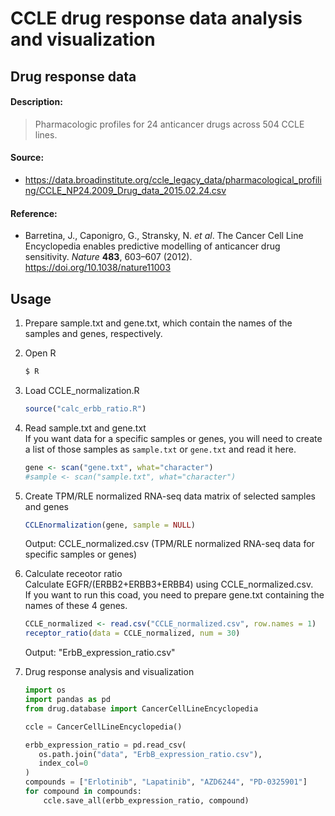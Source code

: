 # CCLE drug response data analysis and visualization

## Drug response data

#### Description:

> Pharmacologic profiles for 24 anticancer drugs across 504 CCLE lines.

#### Source:

- https://data.broadinstitute.org/ccle_legacy_data/pharmacological_profiling/CCLE_NP24.2009_Drug_data_2015.02.24.csv

#### Reference:

- Barretina, J., Caponigro, G., Stransky, N. _et al_. The Cancer Cell Line Encyclopedia enables predictive modelling of anticancer drug sensitivity. _Nature_ **483**, 603–607 (2012). https://doi.org/10.1038/nature11003

## Usage
1. Prepare sample.txt and gene.txt, which contain the names of the samples and genes, respectively.
1. Open R

   ```bash
   $ R
   ```  

1. Load CCLE_normalization.R

   ```R
   source("calc_erbb_ratio.R")
   ```

1. Read sample.txt and gene.txt  
If you want data for a specific samples or genes, you will need to create a list of those samples as `sample.txt` or `gene.txt` and read it here. 
   ```R
   gene <- scan("gene.txt", what="character")
   #sample <- scan("sample.txt", what="character")
   ```

1. Create TPM/RLE normalized RNA-seq data matrix of selected samples and genes
   ```R
   CCLEnormalization(gene, sample = NULL)
   ```
   Output: CCLE_normalized.csv (TPM/RLE normalized RNA-seq data for specific samples or genes)

1. Calculate receotor ratio  
Calculate EGFR/(ERBB2+ERBB3+ERBB4) using CCLE_normalized.csv.  
If you want to run this coad, you need to prepare gene.txt containing the names of these 4 genes.
   ```R
   CCLE_normalized <- read.csv("CCLE_normalized.csv", row.names = 1)
   receptor_ratio(data = CCLE_normalized, num = 30)
   ```
   Output: "ErbB_expression_ratio.csv"

  

1. Drug response analysis and visualization

   ```python
   import os
   import pandas as pd
   from drug.database import CancerCellLineEncyclopedia

   ccle = CancerCellLineEncyclopedia()

   erbb_expression_ratio = pd.read_csv(
      os.path.join("data", "ErbB_expression_ratio.csv"),
      index_col=0
   )
   compounds = ["Erlotinib", "Lapatinib", "AZD6244", "PD-0325901"]
   for compound in compounds:
       ccle.save_all(erbb_expression_ratio, compound)
   ```
